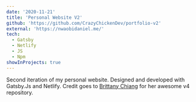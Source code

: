 ```yaml
---
date: '2020-11-21'
title: 'Personal Website V2'
github: 'https://github.com/CrazyChickenDev/portfolio-v2'
external: 'https://nwaobidaniel.me/'
tech:
  - Gatsby
  - Netlify
  - JS
  - Npm
showInProjects: true
---
```


Second iteration of my personal website. Designed and developed with Gatsby.Js and Netlify. Credit goes to [Brittany Chiang](https://github.com/bchiang7/v4) for her awesome v4 repository.
